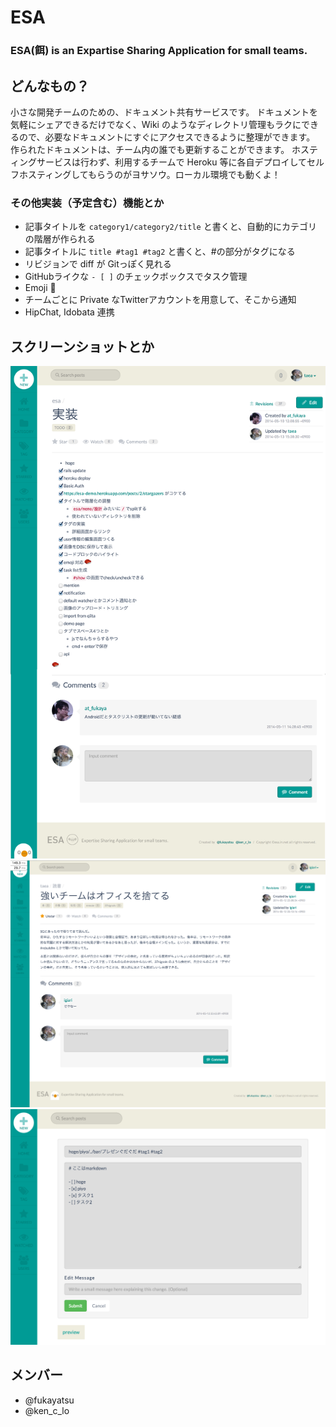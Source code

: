 # ESA
### ESA(餌) is an Expartise Sharing Application for small teams.

## どんなもの？
小さな開発チームのための、ドキュメント共有サービスです。
ドキュメントを気軽にシェアできるだけでなく、Wiki のようなディレクトリ管理もラクにできるので、必要なドキュメントにすぐにアクセスできるように整理ができます。
作られたドキュメントは、チーム内の誰でも更新することができます。
ホスティングサービスは行わず、利用するチームで Heroku 等に各自デプロイしてセルフホスティングしてもらうのがヨサソウ。ローカル環境でも動くよ！

### その他実装（予定含む）機能とか
- 記事タイトルを ```category1/category2/title``` と書くと、自動的にカテゴリの階層が作られる
- 記事タイトルに ```title #tag1 #tag2``` と書くと、#の部分がタグになる
- リビジョンで diff が Gitっぽく見れる
- GitHubライクな ```- [ ]``` のチェックボックスでタスク管理
- Emoji :sushi:
- チームごとに Private なTwitterアカウントを用意して、そこから通知
- HipChat, Idobata 連携


## スクリーンショットとか

![esa](images/esa-1.png)
![esa](images/esa-2.png)
![esa](images/esa-3.png)


## メンバー
- @fukayatsu
- @ken_c_lo
